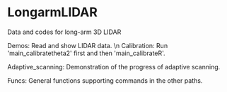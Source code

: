 # LongarmLIDAR
Data and codes for long-arm 3D LIDAR

Demos: Read and show LIDAR data. \n
Calibration: Run 'main_calibratetheta2' first and then 'main_calibrateR'.

Adaptive_scanning: Demonstration of the progress of adaptive scanning.

Funcs: General functions supporting commands in the other paths.
